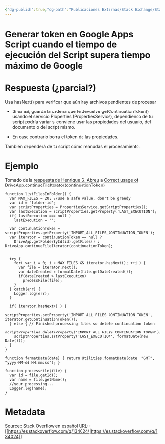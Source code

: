 ```yaml
---
{"dg-publish":true,"dg-path":"Publicaciones Externas/Stack Exchange/Stack Overflow en español/es.stackoverflow.com-134024.md","permalink":"/publicaciones-externas/stack-exchange/stack-overflow-en-espanol/es-stackoverflow-com-134024/","title":"Generar token en Google Apps Script cuando el tiempo de ejecución del Script supera tiempo máximo de Google","hide":true,"noteIcon":"\"0\"","created":"2024-04-03T12:49:10.505-06:00","updated":"2024-04-05T16:43:52.721-06:00"}
---
```


# Generar token en Google Apps Script cuando el tiempo de ejecución del Script supera tiempo máximo de Google

# Respuesta (¿parcial?)

Usa hasNext() para verificar que aún hay archivos pendientes de procesar

- Si es así, guarda la cadena que te devuelve getContinuationToken() usando el servicio Properties (PropertiesService), dependiendo de tu script podría variar si conviene usar las propiedades del usuario, del documento o del script mismo.

- En caso contrario borra el token de las propiedades.

También dependerá de tu script cómo reanudas el procesamiento.

# Ejemplo

Tomado de la [respuesta de Henrique G. Abreu](https://stackoverflow.com/a/23243756/1595451) a [Correct usage of DriveApp.continueFileIterator(continuationToken)
](https://stackoverflow.com/q/22365681/1595451)

    function listFilesInFolder() {
      var MAX_FILES = 20; //use a safe value, don't be greedy
      var id = 'folder-id';
      var scriptProperties = PropertiesService.getScriptProperties();
      var lastExecution = scriptProperties.getProperty('LAST_EXECUTION');
      if( lastExecution === null )
        lastExecution = '';
    
      var continuationToken = scriptProperties.getProperty('IMPORT_ALL_FILES_CONTINUATION_TOKEN');
      var iterator = continuationToken == null ?
        DriveApp.getFolderById(id).getFiles() : DriveApp.continueFileIterator(continuationToken);
    
    
      try { 
        for( var i = 0; i < MAX_FILES && iterator.hasNext(); ++i ) {
          var file = iterator.next();
          var dateCreated = formatDate(file.getDateCreated());
          if(dateCreated > lastExecution)
            processFile(file);
        }
      } catch(err) {
        Logger.log(err);
      }
    
      if( iterator.hasNext() ) {
        scriptProperties.setProperty('IMPORT_ALL_FILES_CONTINUATION_TOKEN', iterator.getContinuationToken());
      } else { // Finished processing files so delete continuation token
        scriptProperties.deleteProperty('IMPORT_ALL_FILES_CONTINUATION_TOKEN');
        scriptProperties.setProperty('LAST_EXECUTION', formatDate(new Date()));
      }
    }
    
    function formatDate(date) { return Utilities.formatDate(date, "GMT", "yyyy-MM-dd HH:mm:ss"); }
    
    function processFile(file) {
      var id = file.getId();
      var name = file.getName();
      //your processing...
      Logger.log(name);
    }

# Metadata
Source:: Stack Overflow en español
URL:: [[https://es.stackoverflow.com/q/134024\|https://es.stackoverflow.com/q/134024]]

